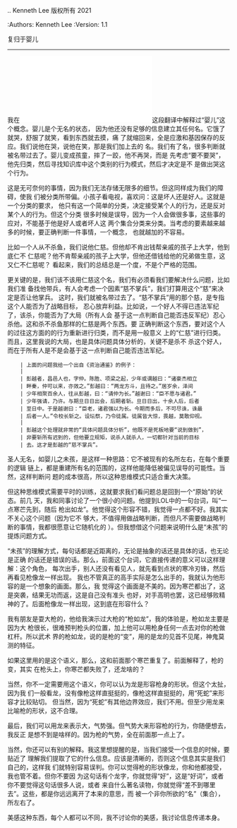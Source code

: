 .. Kenneth Lee 版权所有 2021

:Authors: Kenneth Lee
:Version: 1.1

复归于婴儿
***********

我在![](08.有物混成.md)这段翻译中解释过“婴儿”这个概念。婴儿是个无名的状态，
因为他还没有足够的信息建立其任何名。它饿了就哭，舒服了就笑，看到东西就去摸，痛
了就缩回来，全是应激和基因保存的反应。我们说他在哭，说他在笑，那是我们加上去的
名。我们有了名，很多判断就被名带过去了。婴儿变成孩童，摔了一跤，他不再哭，而是
先考虑“要不要哭”，他先归类，然后寻找知识库中这个类别的行为模式，然后才决定是不
是做出哭这个行为。

这是无可奈何的事情，因为我们无法存储无限多的细节。但这同样成为我们的障碍，使我
们被分类所带偏。小孩子看电视，喜欢问：这是坏人还是好人。这就是一个分类的要求，
他只有这一个简单的分类，决定接受某个人的行为，还是反对某个人的行为。但这个分类
很多时候是误导，因为一个人会做很多事，这些事的应对，不能基于他是好人或者坏人这
两个集合分类来分类。当考虑的要素越来越多的时候，要正确判断一件事情，一个概念，
也就越加的不容易。

比如一个人从不杀鱼，我们说他仁慈。但他却不肯出钱帮亲戚的孩子上大学，他到底仁不
仁慈呢？他不肯帮亲戚的孩子上大学，但他还借钱给他的兄弟做生意，这又仁不仁慈呢？
看起来，我们的总结总是一个度，不是个严格的范围。

更关键的是，我们该不该用仁慈这个名，我们有必须看我们要解决什么问题，比如我们准
备找他带兵，有人会考虑一个因素“慈不掌兵”，我们打算用这个“慈”来决定是否让他掌兵。
这时，我们就被名带过去了。“慈不掌兵”用的那个慈，是专指这个人能否为了战略目标，
忍心放弃利益。比如说，一个好人不得已违法军纪了，该杀，你能否为了大局（所有人会
基于这一点判断自己能否违反军纪）忍心杀他。这和杀不杀鱼那样的仁慈是两个东西。要
正确判断这个东西，要对这个人的过往这方面的的行为重新进行归类，而不是用一般意义
上的“仁慈”进行归类。而且，这里我说的大局，也是具体问题具体分析的，关键不是杀不
杀这个好人，而在于所有人是不是会基于这一点判断自己能否违法军纪。

        | 上面的问题我给一个出自《资治通鉴》的例子：
        |
        | 彭越者，昌邑人也，字仲。陈胜、项梁之起，少年或谓越曰：“诸豪杰相立
        | 畔秦，仲可以来，亦效之。”彭越曰：“两龙方斗，且待之。”居岁余，泽间
        | 少年相聚百余人，往从彭越，曰：“请仲为长。”越谢曰：“臣不愿与诸君。”
        | 少年强请，乃许。与期旦日日出会，后期者斩。旦日日出，十余人后，后者
        | 至日中。于是越谢曰：“臣老，诸君强以为长。今期而多后，不可尽诛，诛最
        | 后者一人。”令校长斩之。设坛祭，乃令徒属。徒属皆大惊，畏越，莫敢仰视。
        |
        | 彭越这个处理就非常的“具体问题具体分析”，他既不是死板地要“说到做到”，
        | 非要斩所有迟到的，但他要立规矩，说杀人就杀人，一切都针对当前的目标
        | 去。这才是彭越的“慈不掌兵”。

圣人无名，如婴儿之未孩，是这样一种思路：它不被现有的名所左右，在每个重要的逻辑
链上，都是重建所有名的范围的，这样他能降低被偏见误导的可能性。当然，这样判断问
题的成本很高，所以这种思维模式只适合重大决策。

但这种思维模式需要平时的训练，这就要求我们看问题总是回到一个“原始”的状态。前几
天，我和同事讨论了一个很小的问题。他提到LOL中的一句台词，叫“一点寒芒先到，随后
枪出如龙”。他觉得这个形容不错，我觉得一点都不好。我其实不关心这个问题（因为它不
够大，不值得用做战略判断，而但凡不需要做战略判断的事情，我都很愿意让它随机化的
）。但我想借这个问题来说明什么是“未孩”的提炼问题方式。

“未孩”的理解方式，每句话都是近距离的，无论是抽象的话还是具体的话，也无论是正确
的话还是错误的话。那么，前面这个台词，它直接传递的意义可以这样理解：这个角色，
每次出手，别人还没有看见人，就先看到点状的寒冷刃锋，然后再看见枪像龙一样出现。
我也不管真正的高手实际是怎么出手的，我就认为他形容的是一个想象的画面。那么，我
觉得这个画面是不美的。因为寒芒都出了，这是突袭，结果无功而返，这是自己没有准头
也好，对手高明也罢，这已经够败精神的了。后面枪像龙一样出现，这到底在形容什么？

我有朋友是耍大枪的，他给我演示过大枪的“枪如龙”，我的体验是，枪如龙主要是因为大
枪很长，很难预判枪头的位置，加上他可以用枪身任何一点去对你的枪做杠杆。所以武术
界的枪如龙，说的是枪的“变”，用的是龙的见首不见尾，神鬼莫测的特征。

如果这里用的是这个语义，那么，这和前面那个寒芒重复了。前面解释了，枪的变，其实
在枪头上，你寒芒都失败了，还龙啥的？

当然，你不一定需要用这个语义，你可以认为龙是形容枪身的形状。但这个太扯，因为我
们一般看龙，没有像枪这样直挺挺的，像枪这样直挺挺的，用“死蛇”来形容才比较贴切。
但当然，因为“死蛇”有其他边界效应，我们不用。但至少用龙来比喻枪的形状，这不合理。

最后，我们可以用龙来表示大，气势强。但气势大来形容枪的行为，你随便想去，我反正
是想不到是啥样的。因为枪的气势，全在前面那一点上了。

当然，你还可以有别的解释。我这里想提醒的是，当我们接受一个信息的时候，要贴近了
理解我们提取了它的什么信息。应该是清晰的，否则这个信息其实是我们自己的，这样我
们就特别容易误判。你可以觉得枪的形状像龙，你和他都接受，我也管不着。但你不要因
为这句话有个龙字，你就觉得“好”，这是“好词”，或者你不要觉得这句话很多人说，或者
来自什么著名读物，你就觉得“差不到哪里去”。这些，都是你远远离开了本来的意思，而
被一个非你所欲的“名”（集合），所左右了。

美感这种东西，每个人都可以不同，我不讨论你的美感，我讨论信息传递本身。
